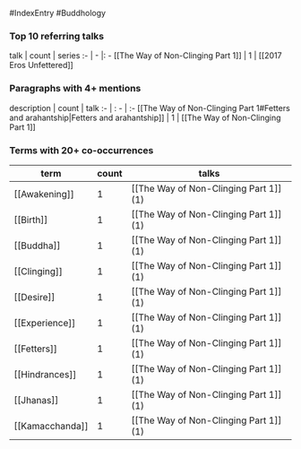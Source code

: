 #IndexEntry #Buddhology

### Top 10 referring talks
talk | count | series
:- | - |: -
[[The Way of Non-Clinging Part 1]] | 1 | [[2017 Eros Unfettered]]

### Paragraphs with 4+ mentions
description | count | talk
:- | : - | :-
[[The Way of Non-Clinging Part 1#Fetters and arahantship\|Fetters and arahantship]] | 1 | [[The Way of Non-Clinging Part 1]]

### Terms with 20+ co-occurrences
term | count | talks
-|-|-
[[Awakening]] | 1 | <span class="counts">[[The Way of Non-Clinging Part 1]] (1)</span> 
[[Birth]] | 1 | <span class="counts">[[The Way of Non-Clinging Part 1]] (1)</span> 
[[Buddha]] | 1 | <span class="counts">[[The Way of Non-Clinging Part 1]] (1)</span> 
[[Clinging]] | 1 | <span class="counts">[[The Way of Non-Clinging Part 1]] (1)</span> 
[[Desire]] | 1 | <span class="counts">[[The Way of Non-Clinging Part 1]] (1)</span> 
[[Experience]] | 1 | <span class="counts">[[The Way of Non-Clinging Part 1]] (1)</span> 
[[Fetters]] | 1 | <span class="counts">[[The Way of Non-Clinging Part 1]] (1)</span> 
[[Hindrances]] | 1 | <span class="counts">[[The Way of Non-Clinging Part 1]] (1)</span> 
[[Jhanas]] | 1 | <span class="counts">[[The Way of Non-Clinging Part 1]] (1)</span> 
[[Kamacchanda]] | 1 | <span class="counts">[[The Way of Non-Clinging Part 1]] (1)</span> 

